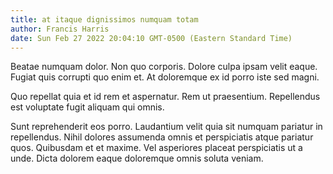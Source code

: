 ```yaml
---
title: at itaque dignissimos numquam totam
author: Francis Harris
date: Sun Feb 27 2022 20:04:10 GMT-0500 (Eastern Standard Time)
---
```

Beatae numquam dolor. Non quo corporis. Dolore culpa ipsam velit eaque. Fugiat quis corrupti quo enim et. At doloremque ex id porro iste sed magni.

 Quo repellat quia et id rem et aspernatur. Rem ut praesentium. Repellendus est voluptate fugit aliquam qui omnis.

 Sunt reprehenderit eos porro. Laudantium velit quia sit numquam pariatur in repellendus. Nihil dolores assumenda omnis et perspiciatis atque pariatur quos. Quibusdam et et maxime. Vel asperiores placeat perspiciatis ut a unde. Dicta dolorem eaque doloremque omnis soluta veniam.